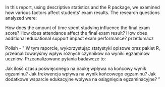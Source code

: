 In this report, using descriptive statistics and the R package, we examined how various factors affect students' exam results. The research questions analyzed were:

How does the amount of time spent studying influence the final exam score?
How does attendance affect the final exam result?
How does additional educational support impact exam performance? przetłumacz

Polish - " W tym raporcie, wykorzystując statystyki opisowe oraz pakiet R, przeanalizowałyśmy wpływ różnych czynników na wyniki egzaminów uczniów. Przeanalizowane pytania badawcze to:

Jak ilość czasu poświęconego na naukę wpływa na końcowy wynik egzaminu?
Jak frekwencja wpływa na wynik końcowego egzaminu?
Jak dodatkowe wsparcie edukacyjne wpływa na osiągnięcia egzaminacyjne? "
